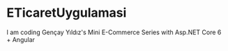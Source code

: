 # ETicaretUygulamasi
 I am coding Gençay Yıldız's Mini E-Commerce Series with Asp.NET Core 6 + Angular
